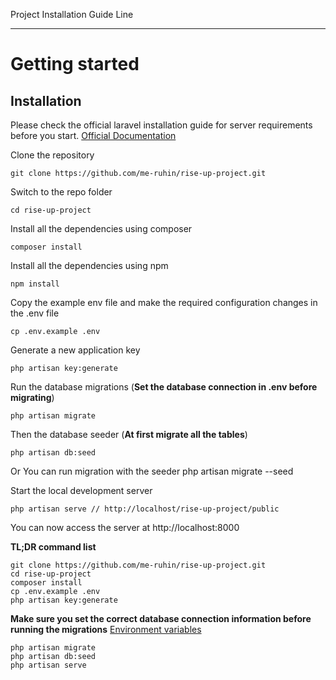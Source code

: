 Project Installation Guide Line

----------

# Getting started

## Installation

Please check the official laravel installation guide for server requirements before you start. [Official Documentation](https://laravel.com/docs/8.x/installation)
 

Clone the repository

    git clone https://github.com/me-ruhin/rise-up-project.git

Switch to the repo folder

    cd rise-up-project

Install all the dependencies using composer

    composer install

Install all the dependencies using npm

    npm install

Copy the example env file and make the required configuration changes in the .env file

    cp .env.example .env

Generate a new application key

    php artisan key:generate



Run the database migrations (**Set the database connection in .env before migrating**)

    php artisan migrate

Then the database seeder (**At first migrate all the tables**)

    php artisan db:seed
Or You can run migration with the seeder
    php artisan migrate --seed 

Start the local development server

    php artisan serve // http://localhost/rise-up-project/public

You can now access the server at http://localhost:8000

**TL;DR command list**

    git clone https://github.com/me-ruhin/rise-up-project.git
    cd rise-up-project
    composer install
    cp .env.example .env
    php artisan key:generate 
    
**Make sure you set the correct database connection information before running the migrations** [Environment variables](#environment-variables)

    php artisan migrate
    php artisan db:seed
    php artisan serve
